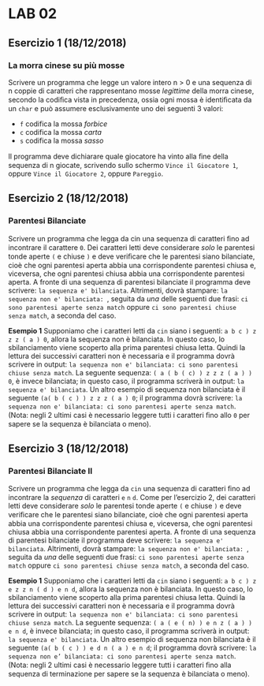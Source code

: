 # LAB 02

## Esercizio 1 (18/12/2018)
### La morra cinese su più mosse
Scrivere un programma che legge un valore intero n > 0 e una sequenza di n coppie di caratteri che rappresentano mosse *legittime* della morra cinese, secondo la codiﬁca vista in precedenza, ossia ogni mossa è identiﬁcata da un `char` e può assumere esclusivamente uno dei seguenti 3 valori:
* `f` codifica la mossa *forbice*
* `c` codifica la mossa *carta*
* `s` codifica la mossa *sasso*

Il programma deve dichiarare quale giocatore ha vinto alla ﬁne della sequenza di n giocate, scrivendo sullo schermo `Vince il Giocatore 1`, oppure `Vince il Giocatore 2`, oppure `Pareggio`.


## Esercizio 2 (18/12/2018)
### Parentesi Bilanciate
Scrivere un programma che legga da cin una sequenza di caratteri ﬁno ad incontrare il carattere `0`. Dei caratteri letti deve considerare *solo* le parentesi tonde aperte `(` e chiuse `)` e deve veriﬁcare che le parentesi siano bilanciate, cioè che ogni parentesi aperta abbia una corrispondente parentesi chiusa e, viceversa, che ogni parentesi chiusa abbia una corrispondente parentesi aperta.
A fronte di una sequenza di parentesi bilanciate il programma deve scrivere: `la sequenza e' bilanciata`. Altrimenti, dovrà stampare: `la sequenza non e' bilanciata: `, seguita da *una* delle seguenti due frasi: `ci sono parentesi aperte senza match` oppure `ci sono parentesi chiuse senza match`, a seconda del caso. 

**Esempio 1**
Supponiamo che i caratteri letti da `cin` siano i seguenti: `a b c ) z z z ( a ) 0`, allora la sequenza non è bilanciata. In questo caso, lo sbilanciamento viene scoperto alla prima parentesi chiusa letta. Quindi la lettura dei successivi caratteri non è necessaria e il programma dovrà scrivere in output: `la sequenza non e' bilanciata: ci sono parentesi chiuse senza match`. La seguente sequenza: `( a ( b ( c) ) z z z ( a ) ) 0`, è invece bilanciata; in questo caso, il programma scriverà in output: `la sequenza e' bilanciata`. Un altro esempio di sequenza non bilanciata è il seguente `(a( b ( c ) ) z z z ( a ) 0`; il programma dovrà scrivere: `la sequenza non e' bilanciata: ci sono parentesi aperte senza match`. (Nota: negli 2 ultimi casi è necessario leggere tutti i caratteri ﬁno allo `0` per sapere se la sequenza è bilanciata o meno).


## Esercizio 3 (18/12/2018)
### Parentesi Bilanciate II
Scrivere un programma che legga da `cin` una sequenza di caratteri ﬁno ad incontrare la *sequenza* di caratteri `e` `n` `d`. Come per l’esercizio 2, dei caratteri letti deve considerare *solo* le parentesi tonde aperte `(` e chiuse `)` e deve veriﬁcare che le parentesi siano bilanciate, cioè che ogni parentesi aperta abbia una corrispondente parentesi chiusa e, viceversa, che ogni parentesi chiusa abbia una corrispondente parentesi aperta.
A fronte di una sequenza di parentesi bilanciate il programma deve scrivere: `la sequenza e' bilanciata`. Altrimenti, dovrà stampare: `la sequenza non e' bilanciata: `, seguita da *una* delle seguenti due frasi: `ci sono parentesi aperte senza match` oppure `ci sono parentesi chiuse senza match`, a seconda del caso.

**Esempio 1**
Supponiamo che i caratteri letti da `cin` siano i seguenti: `a b c ) z e z z n ( d ) e n d`, allora la sequenza non è bilanciata. In questo caso, lo sbilanciamento viene scoperto alla prima parentesi chiusa letta. Quindi la lettura dei successivi caratteri non è necessaria e il programma dovrà scrivere in output: `la sequenza non e' bilanciata: ci sono parentesi chiuse senza match`. La seguente sequenza: `( a ( e ( n) ) e n z ( a ) ) e n d`, è invece bilanciata; in questo caso, il programma scriverà in output: `la sequenza e' bilanciata`. Un altro esempio di sequenza non bilanciata è il seguente `(a( b ( c ) ) e d n ( a ) e n d`; il programma dovrà scrivere: `la sequenza non e’ bilanciata: ci sono parentesi aperte senza match`. (Nota: negli 2 ultimi casi è necessario leggere tutti i caratteri ﬁno alla sequenza di terminazione per sapere se la sequenza è bilanciata o meno).
